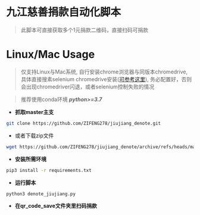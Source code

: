 # 九江慈善捐款自动化脚本
> 此脚本可直接获取多个1元捐款二维码，直接扫码可捐款

# Linux/Mac Usage
>仅支持Linux与Mac系统, 自行安装chrome浏览器与同版本chromedrive, 具体直接搜素selenium chromedrive安装([可参考这里](https://blog.csdn.net/wzyaiwl/article/details/103619926)), 务必配置好，否则会出现chromedriver闪退，或者selenium控制失败的情况

> 推荐使用conda环境 ***python>=3.7***

- **抓取master主支**
```bash
git clone https://github.com/ZIFENG278/jiujiang_denote.git
```
- 或者下载zip文件
```bash
wget https://github.com/ZIFENG278/jiujiang_denote/archive/refs/heads/master.zip
```
- **安装所需环境**
```bash
pip3 install -r requirements.txt
```
- **运行脚本**
```bash
python3 denote_jiujiang.py
```
- **在qr_code_save文件夹里扫码捐款**

